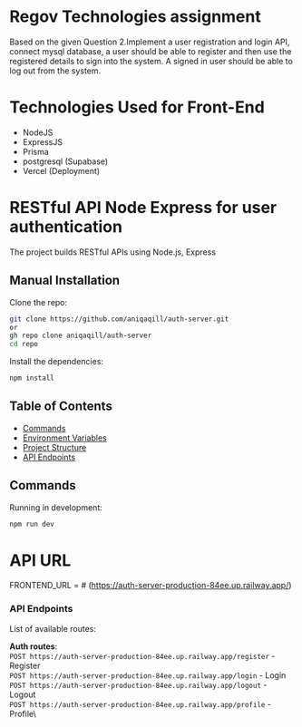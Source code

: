 # Regov Technologies assignment
Based on the given Question 2.Implement a user registration and login API, connect mysql database, a user should be able to register and then use the registered details to sign into the system. A signed in user should be able to log out from the system.

# Technologies Used for Front-End
- NodeJS
- ExpressJS
- Prisma 
- postgresql (Supabase)
- Vercel (Deployment)

# RESTful API Node Express for user authentication
The project builds RESTful APIs using Node.js, Express

## Manual Installation
Clone the repo:

```bash
git clone https://github.com/aniqaqill/auth-server.git
or
gh repo clone aniqaqill/auth-server
cd repo
```

Install the dependencies:

```bash
npm install
```
## Table of Contents

- [Commands](#commands)
- [Environment Variables](#environment-variables)
- [Project Structure](#project-structure)
- [API Endpoints](#api-endpoints)

## Commands

Running in development:

```bash
npm run dev
```

# API URL
FRONTEND_URL = # 
(https://auth-server-production-84ee.up.railway.app/)


### API Endpoints

List of available routes:

**Auth routes**:\
`POST https://auth-server-production-84ee.up.railway.app/register` - Register\
`POST https://auth-server-production-84ee.up.railway.app/login` - Login\
`POST https://auth-server-production-84ee.up.railway.app/logout` - Logout\
`POST https://auth-server-production-84ee.up.railway.app/profile` - Profile\
